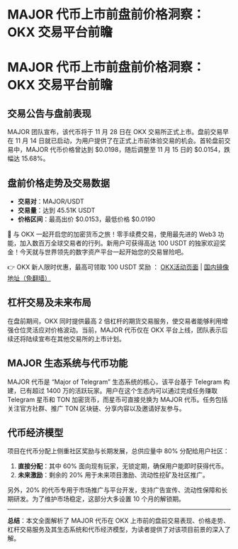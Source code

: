 # MAJOR 代币上市前盘前价格洞察：OKX 交易平台前瞻


# MAJOR 代币上市前盘前价格洞察：OKX 交易平台前瞻

## 交易公告与盘前表现

MAJOR 团队宣布，该代币将于 11 月 28 日在 OKX 交易所正式上市。盘前交易早在 11 月 14 日就已启动，为用户提供了在正式上市前体验交易的机会。首轮盘前交易中，MAJOR 代币价格曾达到 $0.0198，随后调整至 11 月 15 日的 $0.0154，跌幅达 15.68%。

## 盘前价格走势及交易数据

- **交易对**：MAJOR/USDT  
- **交易量**：达到 45.51K USDT  
- **价格区间**：最高出价 $0.0153，最低价格 $0.0190  

🚀 与 OKX 一起开启您的加密货币之旅！零手续费交易，使用最先进的 Web3 功能，加入数百万全球交易者的行列。新用户可获得高达 100 USDT 的独家欢迎奖金！今天就与世界领先的数字资产平台一起开始您的交易冒险吧。

👉 OKX 新人限时优惠，最高可领取 100 USDT 奖励 ： [OKX活动页面](https://bit.ly/OKXe) | [国内镜像地址（免翻墙）](https://bit.ly/okX)

## 杠杆交易及未来布局

在盘前期间，OKX 同时提供最高 2 倍杠杆的期货交易服务，使交易者能够利用增强仓位灵活应对价格波动。当前，MAJOR 代币仅在 OKX 平台上线，团队表示后续还将陆续宣布在其他交易所的上市计划。

## MAJOR 生态系统与代币功能

MAJOR 代币是 “Major of Telegram” 生态系统的核心，该平台基于 Telegram 构建，已有超过 1400 万的活跃玩家。用户在这个生态内可以通过完成任务赚取 Telegram 星币和 TON 加密货币，而星币可直接兑换为 MAJOR 代币。任务包括关注官方社群、推广 TON 区块链、分享内容以及邀请好友参与。

## 代币经济模型

项目在代币分配上侧重社区奖励与长期发展，总供应量中 80% 分配给用户社区：
1. **直接分配**：其中 60% 面向现有玩家，无锁定期，确保用户能即时获得代币。
2. **未来激励**：剩余的 20% 用于未来项目激励、流动性挖矿及社区推广。

另外，20% 的代币专用于市场推广与平台开发，支持广告宣传、流动性保障和长期研发。为了维护市场稳定，这部分大多设置 10 个月的解锁期。

---

**总结**：本文全面解析了 MAJOR 代币在 OKX 上市前的盘前交易表现、价格走势、杠杆交易服务及其生态系统和代币经济模型，为读者提供了对该项目前景的深入了解。